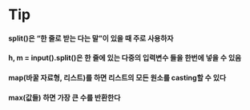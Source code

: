 # Tip
#### split()은 “한 줄로 받는 다는 말”이 있을 때 주로 사용하자
#### h, m = input().split()은 한 줄에 있는 다중의 입력변수 들을 한번에 넣을 수 있음
#### map(바꿀 자료형, 리스트)를 하면 리스트의 모든 원소를 casting할 수 있다
#### max(값들) 하면 가장 큰 수를 반환한다
